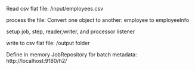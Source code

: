 Read csv flat file: /input/employees.csv

process the file: Convert one object to another: employee to employeeInfo

setup job, step, reader,writer, and processor listener

write to csv flat file: /output folder

Define in memory JobRepository for batch metadata:  http://localhost:9180/h2/
